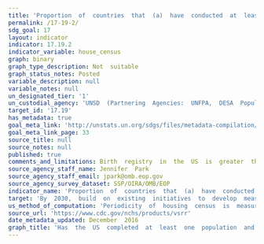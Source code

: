 ```yaml
---
title: 'Proportion  of  countries  that  (a)  have  conducted  at  least  one  population  and  housing  census  in  the  last  10  years  and  (b)  have  achieved  100  per  cent  birth  registration  and  80  per  cent  death  registration'
permalink: /17-19-2/
sdg_goal: 17
layout: indicator
indicator: 17.19.2
indicator_variable: house_census
graph: binary
graph_type_description: Not  suitable
graph_status_notes: Posted
variable_description: null
variable_notes: null
un_designated_tier: '1'
un_custodial_agency: 'UNSD  (Partnering  Agencies:  UNFPA,  DESA  Population  Division,  other  involved  agencies  in  the  interagency  group  on  CRVS)'
target_id: '17.19'
has_metadata: true
goal_meta_link: 'http://unstats.un.org/sdgs/files/metadata-compilation/Metadata-Goal-17.pdf'
goal_meta_link_page: 33
source_title: null
source_notes: null
published: true
comments_and_limitations: Birth  registry  in  the  US  is  greater  than  99  percent.
source_agency_staff_name: Jennifer  Park
source_agency_staff_email: jpark@omb.eop.gov
source_agency_survey_dataset: SSP/OIRA/OMB/EOP
indicator_name: 'Proportion  of  countries  that  (a)  have  conducted  at  least  one  population  and  housing  census  in  the  last  10  years  and  (b)  have  achieved  100  per  cent  birth  registration  and  80  per  cent  death  registration'
target: 'By  2030,  build  on  existing  initiatives  to  develop  measurements  of  progress  on  sustainable  development  that  complement  gross  domestic  product,  and  support  statistical  capacity-building  in  developing  countries.'
us_method_of_computation: 'Periodicity  of  housing  census  is  measured  by  the  decennial  census  program  of  the  U.S.  Bureau  of  the  Census.  Rate  of  coverage  of  birth  records  and  death  records  is  measured  by  the  Vital  Health  Statistics  Program  of  the  National  Center  for  Health  Statistics  of  the  Centers  for  Disease  Control  and  Prevention  as  measured  by  percentage  coverage  of  prior  year  vital  events.'
source_url: 'https://www.cdc.gov/nchs/products/vsrr'
date_metadata_updated: December  2016
graph_title: 'Has  the  US  completed  at  least  one  population  and  housing  census  in  the  last  10  years?  Has  the  US  achieved  100  percent  birth  registration  and  at  least  80  percent  death  registration?  '
---
```

